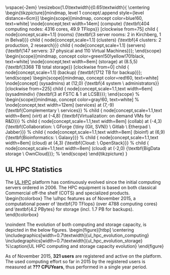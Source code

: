 \vspace{-2em}
\resizebox{1.0\textwidth}{0.65\textwidth}{
 \centering
 \begin{tikzpicture}[mindmap, level 1 concept/.append style={level distance=6cm}]
    \begin{scope}[mindmap, concept color=blue!60, text=white]
    \node[concept,text width=14em] (compute) {\textbf{404 computing nodes: 4316 cores, 49.9 TFlops}}
      [clockwise from=75]
      child { node[concept,scale=1.1] (rooms) {\textbf{3 server rooms: 2 in Kirchberg, 1 in Belval}}}
      child { node[concept,scale=1.1] (clusters) {\textbf{4 clusters: 2 production, 2 research}}}
      child { node[concept,scale=1.1] (servers)  {\textbf{147 servers: 37 physical and 110 Virtual Machines}}};
    \end{scope}
    \begin{scope}[mindmap, concept color=green!50!yellow!70!black, text=white]
      \node[concept,text width=8em] (storage) at (8.5,5) {\textbf{3368 TB total storage}}
      [clockwise from=0]
      child { node[concept,scale=1.1] (backup) {\textbf{1712 TB for backup}}};
    \end{scope}
    \begin{scope}[mindmap, concept color=red!60, text=white]
      \node[concept] (sysadmins) at (12,0) {\textbf{4 system \\ administrators}}
      [clockwise from=225]
      child { node[concept,scale=1.1,text width=6em] (sysadmindiv) {\textbf{3 at FSTC \& 1 at LCSB}}};
    \end{scope}
%    \begin{scope}[mindmap, concept color=gray!60, text=white]
%      \node[concept,text width=12em] (services) at (7,-9) {\textbf{Complementary \\ services}}
%      child { node[concept,scale=1.1,text width=8em] (virt) at (-4,8) {\textbf{Virtualization: on demand VMs for R\&D}}}
%      child { node[concept,scale=1.1,text width=8em] (collab) at (-4,3) {\textbf{Collaboration: \\ GForge {\tiny (Git, SVN)} \\ Gitlab \\ Etherpad \\ Jabber}}}
%      child { node[concept,scale=1.1,text width=8em] (bioinf) at (6,9) {\textbf{Bioinformatics: \\ Galaxy}}}
%      child { node[concept,scale=1.1,text width=8em] (cloud) at (4,3) {\textbf{Cloud: \\ OpenStack}}}
%      child { node[concept,scale=1.1,text width=8em] (cloud) at (-2,0) {\textbf{BigData storage \\ OwnCloud}}};
%    \end{scope}
  \end{tikzpicture}
}

## UL HPC Statistics

The [UL HPC](http://hpc.uni.lu) platform has continuously evolved since the initial computing servers ordered in 2006.
The HPC equipment is based on both classical Commercial off-the shelf (COTS) and specialized products.
\begin{tcolorbox}
  The \ulhpc features as of November 2015, a computational power of \textbf{70 TFlops}
  (over 4788 computing cores) and \textbf{4.2 PBytes} for storage (incl.
  1.7 PB for backups).
\end{tcolorbox}

\noindent
The evolution of both computing and storage capacity, is depicted in the below figures.
\begin{figure}[htbp]
  \centering
  \includegraphics[width=0.7\textwidth]{ul_hpc_evolution_computing}
  \includegraphics[width=0.7\textwidth]{ul_hpc_evolution_storage}
  %\caption{UL HPC computing and storage capacity evolution}
\end{figure}

As of November 2015, **321 users** are registered and active on the platform.
The used computing effort so far in 2015 by the registered users is measured at **__???__ CPUYears**, thus performed in a single year period.

